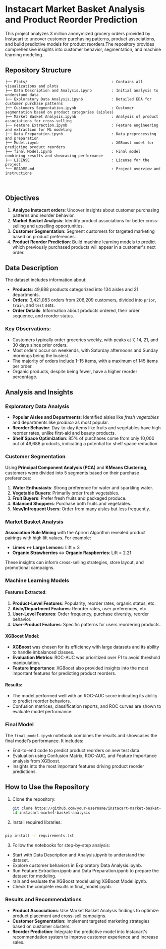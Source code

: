 # Instacart Market Basket Analysis and Product Reorder Prediction

This project analyzes 3 million anonymized grocery orders provided by Instacart to uncover customer purchasing patterns, product associations, and build predictive models for product reorders.The repository provides comprehensive insights into customer behavior, segmentation, and machine learning modeling.


## Repository Structure
```
├── Plots/                                      : Contains all visualizations and plots 
├── Data Description and Analysis.ipynb         : Initial analysis to understand data
├── Exploratory Data Analysis.ipynb             : Detailed EDA for customer purchase patterns
├── Customers Segmentation.ipynb                : Customer segmentation based on product categories (aisles)
├── Market Basket Analysis.ipynb                : Analysis of product associations for cross-selling
├── Feature Extraction.ipynb                    : Feature engineering and extraction for ML modeling
├── Data Preparation.ipynb                      : Data preprocessing and preparation
├── Model.ipynb                                 : XGBoost model for predicting product reorders
├── final Model.ipynb                           : Final model combining results and showcasing performance 
├── LICENSE                                     : License for the project
└── README.md                                   : Project overview and instructions
```
<br>

## Objectives

1. **Analyze Instacart orders**: Uncover insights about customer purchasing patterns and reorder behavior.
2. **Market Basket Analysis**: Identify product associations for better cross-selling and upselling opportunities.
3. **Customer Segmentation**: Segment customers for targeted marketing based on product preferences.
4. **Product Reorder Prediction**: Build machine learning models to predict which previously purchased products will appear in a customer's next order.



## Data Description

The dataset includes information about:
- **Products**: 49,688 products categorized into 134 aisles and 21 departments.
- **Orders**: 3,421,083 orders from 206,209 customers, divided into `prior`, `train`, and `test` sets.
- **Order Details**: Information about products ordered, their order sequence, and reorder status.

### Key Observations:
- Customers typically order groceries weekly, with peaks at 7, 14, 21, and 30 days since prior orders.
- Most orders occur on weekends, with Saturday afternoons and Sunday mornings being the busiest.
- The majority of orders include 1–15 items, with a maximum of 145 items per order.
- Organic products, despite being fewer, have a higher reorder percentage.


## Analysis and Insights

### **Exploratory Data Analysis**
- **Popular Aisles and Departments**: Identified aisles like *fresh vegetables* and departments like *produce* as most popular.
- **Reorder Behavior**: Day-to-day items like fruits and vegetables have high reorder rates, unlike first-aid and beauty products.
- **Shelf Space Optimization**: 85% of purchases come from only 10,000 out of 49,688 products, indicating a potential for shelf space reduction.


### **Customer Segmentation**
Using **Principal Component Analysis (PCA)** and **KMeans Clustering**, customers were divided into 5 segments based on their purchase preferences:
1. **Water Enthusiasts**: Strong preference for water and sparkling water.
2. **Vegetable Buyers**: Primarily order fresh vegetables.
3. **Fruit Buyers**: Prefer fresh fruits and packaged produce.
4. **Balanced Shoppers**: Purchase both fruits and vegetables.
5. **New/Infrequent Users**: Order from many aisles but less frequently.


### **Market Basket Analysis**
**Association Rule Mining** with the Apriori Algorithm revealed product pairings with high lift values. For example:
- **Limes ↔ Large Lemons**: Lift = 3
- **Organic Strawberries ↔ Organic Raspberries**: Lift = 2.21

These insights can inform cross-selling strategies, store layout, and promotional campaigns.


### **Machine Learning Models**

#### Features Extracted:
1. **Product-Level Features**: Popularity, reorder rates, organic status, etc.
2. **Aisle/Department Features**: Reorder rates, user preferences, etc.
3. **User-Level Features**: Order frequency, purchase diversity, reorder behavior.
4. **User-Product Features**: Specific patterns for users reordering products.

#### XGBoost Model:
- **XGBoost** was chosen for its efficiency with large datasets and its ability to handle imbalanced classes.
- **Evaluation Metrics**: ROC-AUC was prioritized over F1 to avoid threshold manipulation.
- **Feature Importance**: XGBoost also provided insights into the most important features for predicting product reorders.

#### Results:
- The model performed well with an ROC-AUC score indicating its ability to predict reorder behaviors.
- Confusion matrices, classification reports, and ROC curves are shown to evaluate model performance.


### **Final Model**
The `final_model.ipynb` notebook combines the results and showcases the final model’s performance. It includes:
- End-to-end code to predict product reorders on new test data.
- Evaluation using Confusion Matrix, ROC-AUC, and Feature Importance analysis from XGBoost.
- Insights into the most important features driving product reorder predictions.


## How to Use the Repository

1. Clone the repository:
   ```bash
   git clone https://github.com/your-username/instacart-market-basket-analysis.git
   cd instacart-market-basket-analysis
   ```
2. Install required libraries:

```bash

pip install -r requirements.txt
```

3. Follow the notebooks for step-by-step analysis:

- Start with Data Description and Analysis.ipynb to understand the dataset.
- Explore customer behaviors in Exploratory Data Analysis.ipynb.
- Run Feature Extraction.ipynb and Data Preparation.ipynb to prepare the dataset for modeling.
- rain and evaluate the XGBoost model using XGBoost Model.ipynb.
- Check the complete results in final_model.ipynb.

### Results and Recommendations
- **Product Associations**: Use Market Basket Analysis findings to optimize product placement and cross-sell campaigns.
- **Customer Segmentation**: Implement targeted marketing strategies based on customer clusters.
- **Reorder Prediction**: Integrate the predictive model into Instacart's recommendation system to improve customer experience and increase sales.


